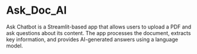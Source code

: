 # Ask_Doc_AI
Ask Chatbot is a Streamlit-based app that allows users to upload a PDF and ask questions about its content. The app processes the document, extracts key information, and provides AI-generated answers using a language model.
